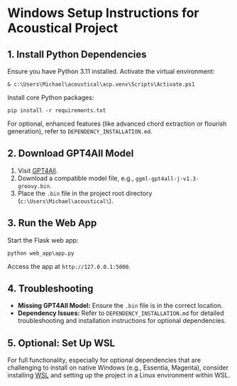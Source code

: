 # Windows Setup Instructions for Acoustical Project

## 1. Install Python Dependencies

Ensure you have Python 3.11 installed. Activate the virtual environment:
```pwsh
& c:\Users\Michael\acoustical\acp.venv\Scripts\Activate.ps1
```
Install core Python packages:
```pwsh
pip install -r requirements.txt
```
For optional, enhanced features (like advanced chord extraction or flourish generation), refer to `DEPENDENCY_INSTALLATION.md`.

## 2. Download GPT4All Model

1. Visit [GPT4All](https://gpt4all.io/index.html).
2. Download a compatible model file, e.g., `ggml-gpt4all-j-v1.3-groovy.bin`.
3. Place the `.bin` file in the project root directory (`c:\Users\Michael\acoustical\`).

## 3. Run the Web App

Start the Flask web app:
```pwsh
python web_app\app.py
```
Access the app at `http://127.0.0.1:5000`.

## 4. Troubleshooting

- **Missing GPT4All Model:** Ensure the `.bin` file is in the correct location.
- **Dependency Issues:** Refer to `DEPENDENCY_INSTALLATION.md` for detailed troubleshooting and installation instructions for optional dependencies.

## 5. Optional: Set Up WSL

For full functionality, especially for optional dependencies that are challenging to install on native Windows (e.g., Essentia, Magenta), consider installing [WSL](https://learn.microsoft.com/en-us/windows/wsl/install) and setting up the project in a Linux environment within WSL.
